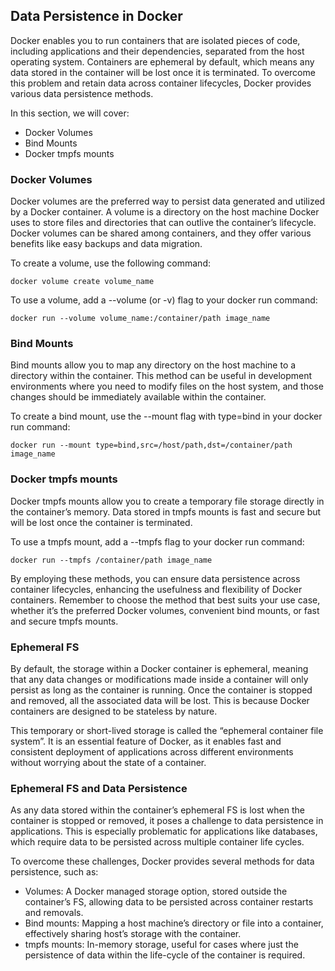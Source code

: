## Data Persistence in Docker
Docker enables you to run containers that are isolated pieces of code, including applications and their dependencies, separated from the host operating system. Containers are ephemeral by default, which means any data stored in the container will be lost once it is terminated. To overcome this problem and retain data across container lifecycles, Docker provides various data persistence methods.

In this section, we will cover:

- Docker Volumes
- Bind Mounts
- Docker tmpfs mounts
### Docker Volumes
Docker volumes are the preferred way to persist data generated and utilized by a Docker container. A volume is a directory on the host machine Docker uses to store files and directories that can outlive the container’s lifecycle. Docker volumes can be shared among containers, and they offer various benefits like easy backups and data migration.

To create a volume, use the following command:
```
docker volume create volume_name
```
To use a volume, add a --volume (or -v) flag to your docker run command:
```
docker run --volume volume_name:/container/path image_name
```
### Bind Mounts
Bind mounts allow you to map any directory on the host machine to a directory within the container. This method can be useful in development environments where you need to modify files on the host system, and those changes should be immediately available within the container.

To create a bind mount, use the --mount flag with type=bind in your docker run command:
```
docker run --mount type=bind,src=/host/path,dst=/container/path image_name
```
### Docker tmpfs mounts
Docker tmpfs mounts allow you to create a temporary file storage directly in the container’s memory. Data stored in tmpfs mounts is fast and secure but will be lost once the container is terminated.

To use a tmpfs mount, add a --tmpfs flag to your docker run command:
```
docker run --tmpfs /container/path image_name
```
By employing these methods, you can ensure data persistence across container lifecycles, enhancing the usefulness and flexibility of Docker containers. Remember to choose the method that best suits your use case, whether it’s the preferred Docker volumes, convenient bind mounts, or fast and secure tmpfs mounts.

### Ephemeral FS
By default, the storage within a Docker container is ephemeral, meaning that any data changes or modifications made inside a container will only persist as long as the container is running. Once the container is stopped and removed, all the associated data will be lost. This is because Docker containers are designed to be stateless by nature.

This temporary or short-lived storage is called the “ephemeral container file system”. It is an essential feature of Docker, as it enables fast and consistent deployment of applications across different environments without worrying about the state of a container.

### Ephemeral FS and Data Persistence
As any data stored within the container’s ephemeral FS is lost when the container is stopped or removed, it poses a challenge to data persistence in applications. This is especially problematic for applications like databases, which require data to be persisted across multiple container life cycles.

To overcome these challenges, Docker provides several methods for data persistence, such as:

- Volumes: A Docker managed storage option, stored outside the container’s FS, allowing data to be persisted across container restarts and removals.
- Bind mounts: Mapping a host machine’s directory or file into a container, effectively sharing host’s storage with the container.
- tmpfs mounts: In-memory storage, useful for cases where just the persistence of data within the life-cycle of the container is required.

